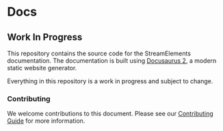 # Docs

## Work In Progress

This repository contains the source code for the StreamElements documentation. The documentation is built using [Docusaurus 2](https://docusaurus.io/), a modern static website generator.

Everything in this repository is a work in progress and subject to change.

### Contributing

We welcome contributions to this document. Please see our [Contributing Guide](./CONTRIBUTING.md) for more information.
